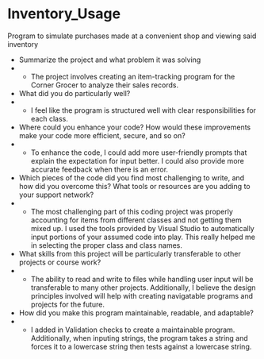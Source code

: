 # Inventory_Usage
Program to simulate purchases made at a convenient shop and viewing said inventory
 - Summarize the project and what problem it was solving
- - The project involves creating an item-tracking program for the Corner Grocer to analyze their sales records.
- What did you do particularly well?
- - I feel like the program is structured well with clear responsibilities for each class.
- Where could you enhance your code? How would these improvements make your code more efficient, secure, and so on?
- - To enhance the code, I could add more user-friendly prompts that explain the expectation for input better. I could also provide more accurate feedback when there is an error. 
- Which pieces of the code did you find most challenging to write, and how did you overcome this? What tools or resources are you adding to your support network?
- - The most challenging part of this coding project was properly accounting for items from different classes and not getting them mixed up. I used the tools provided by Visual Studio to automatically input portions of your assumed code into play. This really helped me in selecting the proper class and class names. 
- What skills from this project will be particularly transferable to other projects or course work?
- - The ability to read and write to files while handling user input will be transferable to many other projects. Additionally, I believe the design principles involved will help with creating navigatable programs and projects for the future.
- How did you make this program maintainable, readable, and adaptable?
- - I added in Validation checks to create a maintainable program. Additionally, when inputing strings, the program takes a string and forces it to a lowercase string then tests against a lowercase string.
